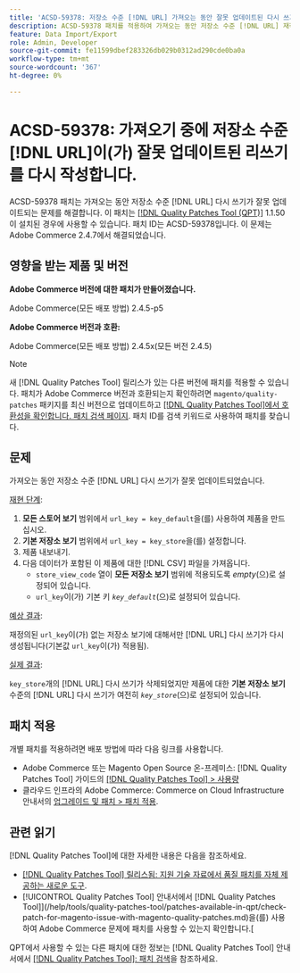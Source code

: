 ```yaml
---
title: 'ACSD-59378: 저장소 수준 [!DNL URL] 가져오는 동안 잘못 업데이트된 다시 쓰기'
description: ACSD-59378 패치를 적용하여 가져오는 동안 저장소 수준 [!DNL URL] 재작성이 잘못 업데이트되는 Adobe Commerce 문제를 해결합니다.
feature: Data Import/Export
role: Admin, Developer
source-git-commit: fe11599dbef283326db029b0312ad290cde0ba0a
workflow-type: tm+mt
source-wordcount: '367'
ht-degree: 0%

---
```


# ACSD-59378: 가져오기 중에 저장소 수준 [!DNL URL]이(가) 잘못 업데이트된 리쓰기를 다시 작성합니다.

ACSD-59378 패치는 가져오는 동안 저장소 수준 [!DNL URL] 다시 쓰기가 잘못 업데이트되는 문제를 해결합니다. 이 패치는 [[!DNL Quality Patches Tool (QPT)]](https://experienceleague.adobe.com/en/docs/commerce-knowledge-base/kb/announcements/commerce-announcements/magento-quality-patches-released-new-tool-to-self-serve-quality-patches) 1.1.50이 설치된 경우에 사용할 수 있습니다. 패치 ID는 ACSD-59378입니다. 이 문제는 Adobe Commerce 2.4.7에서 해결되었습니다.

## 영향을 받는 제품 및 버전

**Adobe Commerce 버전에 대한 패치가 만들어졌습니다.**

Adobe Commerce(모든 배포 방법) 2.4.5-p5

**Adobe Commerce 버전과 호환:**

Adobe Commerce(모든 배포 방법) 2.4.5x(모든 버전 2.4.5)

>[!NOTE]
>
>새 [!DNL Quality Patches Tool] 릴리스가 있는 다른 버전에 패치를 적용할 수 있습니다. 패치가 Adobe Commerce 버전과 호환되는지 확인하려면 `magento/quality-patches` 패키지를 최신 버전으로 업데이트하고 [[!DNL Quality Patches Tool]에서 호환성을 확인합니다. 패치 검색 페이지](https://experienceleague.adobe.com/tools/commerce-quality-patches/index.html). 패치 ID를 검색 키워드로 사용하여 패치를 찾습니다.

## 문제

가져오는 동안 저장소 수준 [!DNL URL] 다시 쓰기가 잘못 업데이트되었습니다.

<u>재현 단계</u>:

1. **모든 스토어 보기** 범위에서 `url_key = key_default`을(를) 사용하여 제품을 만드십시오.
1. **기본 저장소 보기** 범위에서 `url_key = key_store`을(를) 설정합니다.
1. 제품 내보내기.
1. 다음 데이터가 포함된 이 제품에 대한 [!DNL CSV] 파일을 가져옵니다.
   * `store_view_code` 열이 **모든 저장소 보기** 범위에 적용되도록 *empty*(으)로 설정되어 있습니다.
   * `url_key`이(가) 기본 키 *`key_default`*(으)로 설정되어 있습니다.

<u>예상 결과</u>:

재정의된 `url_key`이(가) 없는 저장소 보기에 대해서만 [!DNL URL] 다시 쓰기가 다시 생성됩니다(기본값 `url_key`이(가) 적용됨).

<u>실제 결과</u>:

`key_store`개의 [!DNL URL] 다시 쓰기가 삭제되었지만 제품에 대한 **기본 저장소 보기** 수준의 [!DNL URL] 다시 쓰기가 여전히 *`key_store`*(으)로 설정되어 있습니다.

## 패치 적용

개별 패치를 적용하려면 배포 방법에 따라 다음 링크를 사용합니다.

* Adobe Commerce 또는 Magento Open Source 온-프레미스: [!DNL Quality Patches Tool] 가이드의 [[!DNL Quality Patches Tool] > 사용량](/help/tools/quality-patches-tool/usage.md)
* 클라우드 인프라의 Adobe Commerce: Commerce on Cloud Infrastructure 안내서의 [업그레이드 및 패치 > 패치 적용](https://experienceleague.adobe.com/docs/commerce-cloud-service/user-guide/develop/upgrade/apply-patches.html).

## 관련 읽기

[!DNL Quality Patches Tool]에 대한 자세한 내용은 다음을 참조하세요.

* [[!DNL Quality Patches Tool] 릴리스됨: 지원 기술 자료에서 품질 패치를 자체 제공하는 새로운 도구](https://experienceleague.adobe.com/en/docs/commerce-knowledge-base/kb/announcements/commerce-announcements/magento-quality-patches-released-new-tool-to-self-serve-quality-patches).
* [!UICONTROL Quality Patches Tool] 안내서에서  [!DNL Quality Patches Tool]](/help/tools/quality-patches-tool/patches-available-in-qpt/check-patch-for-magento-issue-with-magento-quality-patches.md)을(를) 사용하여 Adobe Commerce 문제에 패치를 사용할 수 있는지 확인합니다.[


QPT에서 사용할 수 있는 다른 패치에 대한 정보는 [!DNL Quality Patches Tool] 안내서에서 [[!DNL Quality Patches Tool]: 패치 검색](https://experienceleague.adobe.com/tools/commerce-quality-patches/index.html)을 참조하세요.
